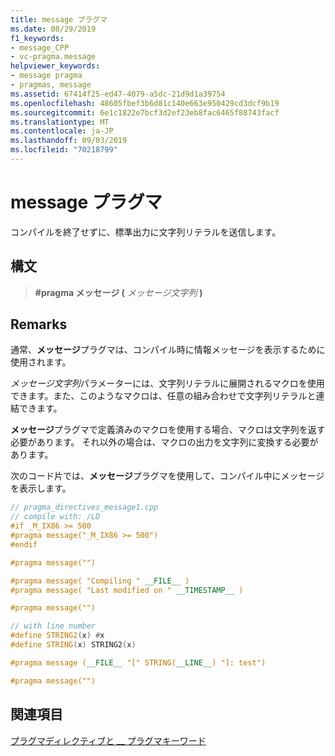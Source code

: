 ```yaml
---
title: message プラグマ
ms.date: 08/29/2019
f1_keywords:
- message_CPP
- vc-pragma.message
helpviewer_keywords:
- message pragma
- pragmas, message
ms.assetid: 67414f25-ed47-4079-a5dc-21d9d1a39754
ms.openlocfilehash: 48605fbef3b6d81c140e663e950429cd3dcf9b19
ms.sourcegitcommit: 6e1c1822e7bcf3d2ef23eb8fac6465f88743facf
ms.translationtype: MT
ms.contentlocale: ja-JP
ms.lasthandoff: 09/03/2019
ms.locfileid: "70218799"
---
```

# <a name="message-pragma"></a>message プラグマ

コンパイルを終了せずに、標準出力に文字列リテラルを送信します。

## <a name="syntax"></a>構文

> **#pragma メッセージ (** *メッセージ文字列* **)**

## <a name="remarks"></a>Remarks

通常、**メッセージ**プラグマは、コンパイル時に情報メッセージを表示するために使用されます。

*メッセージ文字列*パラメーターには、文字列リテラルに展開されるマクロを使用できます。また、このようなマクロは、任意の組み合わせで文字列リテラルと連結できます。

**メッセージ**プラグマで定義済みのマクロを使用する場合、マクロは文字列を返す必要があります。 それ以外の場合は、マクロの出力を文字列に変換する必要があります。

次のコード片では、**メッセージ**プラグマを使用して、コンパイル中にメッセージを表示します。

```cpp
// pragma_directives_message1.cpp
// compile with: /LD
#if _M_IX86 >= 500
#pragma message("_M_IX86 >= 500")
#endif

#pragma message("")

#pragma message( "Compiling " __FILE__ )
#pragma message( "Last modified on " __TIMESTAMP__ )

#pragma message("")

// with line number
#define STRING2(x) #x
#define STRING(x) STRING2(x)

#pragma message (__FILE__ "[" STRING(__LINE__) "]: test")

#pragma message("")
```

## <a name="see-also"></a>関連項目

[プラグマディレクティブと __ プラグマキーワード](../preprocessor/pragma-directives-and-the-pragma-keyword.md)
